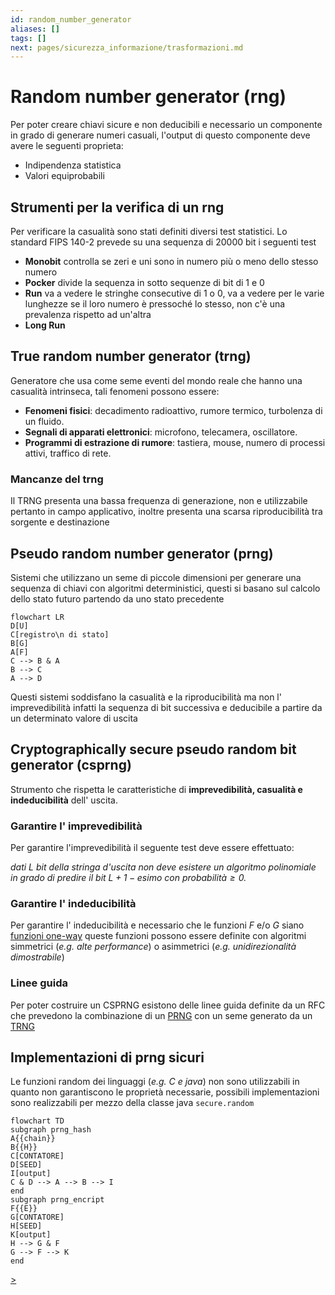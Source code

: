 ```yaml
---
id: random_number_generator
aliases: []
tags: []
next: pages/sicurezza_informazione/trasformazioni.md
---
```


# Random number generator (rng)

Per poter creare chiavi sicure e non deducibili e necessario un componente in grado di generare numeri casuali, l'output di questo componente deve avere le seguenti proprieta:

-   Indipendenza statistica
-   Valori equiprobabili

## Strumenti per la verifica di un rng

Per verificare la casualità sono stati definiti diversi test statistici. Lo standard FIPS 140-2 prevede su una sequenza di 20000 bit i seguenti test

-   **Monobit** controlla se zeri e uni sono in numero più o meno dello stesso numero
-   **Pocker** divide la sequenza in sotto sequenze di bit di 1 e 0
-   **Run** va a vedere le stringhe consecutive di 1 o 0, va a vedere per le varie lunghezze se il loro numero è pressoché lo stesso, non c'è una prevalenza rispetto ad un\'altra
-   **Long Run**

## True random number generator (trng)

Generatore che usa come seme eventi del mondo reale che hanno una casualità intrinseca, tali fenomeni possono essere:

-   **Fenomeni fisici**: decadimento radioattivo, rumore termico, turbolenza di un fluido.
-   **Segnali di apparati elettronici**: microfono, telecamera, oscillatore.
-   **Programmi di estrazione di rumore**: tastiera, mouse, numero di processi attivi, traffico di rete.

### Mancanze del trng

Il TRNG presenta una bassa frequenza di generazione, non e utilizzabile pertanto in campo applicativo, inoltre presenta una scarsa riproducibilità tra sorgente e destinazione

## Pseudo random number generator (prng)

Sistemi che utilizzano un seme di piccole dimensioni per generare una sequenza di chiavi con algoritmi deterministici, questi si basano sul calcolo dello stato futuro partendo da uno stato precedente

```mermaid
flowchart LR
D[U]
C[registro\n di stato]
B[G]
A[F]
C --> B & A
B --> C
A --> D
```

Questi sistemi soddisfano la casualità e la riproducibilità ma non l' imprevedibilità infatti la sequenza di bit successiva e deducibile a partire da un determinato valore di uscita

## Cryptographically secure pseudo random bit generator (csprng)

Strumento che rispetta le caratteristiche di **imprevedibilità, casualità e indeducibilità** dell' uscita.

### Garantire l' imprevedibilità

Per garantire l'imprevedibilità il seguente test deve essere effettuato:

*dati $L$ bit della stringa d'uscita non deve esistere un algoritmo polinomiale in grado di predire il bit $L+1-esimo$ con $probabilità \geq 0.$*

### Garantire l' indeducibilità

Per garantire l' indeducibilità e necessario che le funzioni $F$ e/o $G$ siano [funzioni one-way](pages/sicurezza_informazione/trasformazioni.md#cosa%20serve%20per%20rendere%20le%20trasformazioni%20sicure?) queste funzioni possono essere definite con algoritmi simmetrici (*e.g. alte performance*) o asimmetrici (*e.g. unidirezionalità dimostrabile*)

### Linee guida

Per poter costruire un CSPRNG esistono delle linee guida definite da un RFC che prevedono la combinazione di un [PRNG](#PSEUDO%20RANDOM%20NUMBER%20GENERATOR%20(PRNG)) con un seme generato da un [TRNG](#TRUE%20RANDOM%20NUMBER%20GENERATOR%20(TRNG))

## Implementazioni di prng sicuri

Le funzioni random dei linguaggi (*e.g. C e java*) non sono utilizzabili in quanto non garantiscono le proprietà necessarie, possibili implementazioni sono realizzabili per mezzo della classe java `secure.random`

```mermaid
flowchart TD
subgraph prng_hash
A{{chain}}
B{{H}}
C[CONTATORE]
D[SEED]
I[output]
C & D --> A --> B --> I
end
subgraph prng_encript
F{{E}}
G[CONTATORE]
H[SEED]
K[output]
H --> G & F
G --> F --> K
end
```

[>](pages/sicurezza_informazione/trasformazioni.md)
